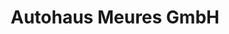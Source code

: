 ---
title: "Autohaus Meures GmbH"
url: /geilenkirchen/autohaus-meures-gmbh-gutenbergstrasse/
shop: Autohaus
---